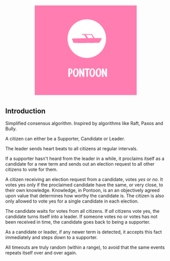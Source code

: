 <h1 align="center">
    <img src="docs/images/pontoon.png" width="320" />
</h1>

## Introduction

Simplified consensus algorithm. Inspired by algorithms like Raft, Paxos and Bully.

A citizen can either be a Supporter, Candidate or Leader.

The leader sends heart beats to all citizens at regular intervals.

If a supporter hasn't heard from the leader in a while, it proclaims itself as a candidate for a new term and sends out an election request to all other citizens to vote for them.

A citizen receiving an election request from a candidate, votes *yes* or *no*. It votes yes only if the proclaimed candidate have the same, or very close, to their own knowledge. Knowledge, in Pontoon, is an an objectively agreed upon value that determines how worthy the candidate is. The citizen is also only allowed to vote yes for a single candidate in each election.

The candidate waits for votes from all citizens. If *all* citizens vote yes, the candidate turns itself into a leader. If someone votes no or votes has not been received in time, the candidate goes back to being a supporter.

As a candidate or leader, if any newer term is detected, it accepts this fact immediately and steps down to a supporter.

All timeouts are truly random (within a range), to avoid that the same events repeats itself over and over again.
